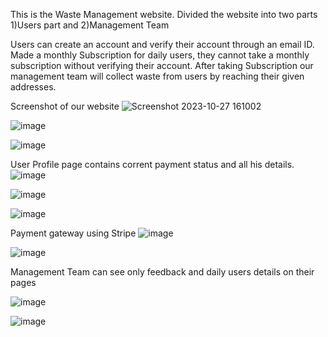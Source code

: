 This is the Waste Management website. Divided the website into two parts 1)Users part and 2)Management Team 

Users can create an account and verify their account through an email ID. Made a monthly Subscription for daily users, they cannot take a monthly subscription without verifying their account.
After taking Subscription our management team will collect waste from users by reaching their given addresses.

Screenshot of our website
![Screenshot 2023-10-27 161002](https://github.com/praveen-all/Echo/assets/110656664/b3faa433-0dca-4726-ba78-04266a393a56)

![image](https://github.com/praveen-all/Echo/assets/110656664/e47daba0-02f7-4468-8c89-37a3158a9d30)

![image](https://github.com/praveen-all/Echo/assets/110656664/c38ea250-8fb8-4a5e-8100-cc9695e825f3)

User Profile page contains corrent payment status and all his details. 
![image](https://github.com/praveen-all/Echo/assets/110656664/baf8b5cb-61be-4056-b3e9-df72d728e7bd)

![image](https://github.com/praveen-all/Echo/assets/110656664/8d22ba78-d11c-4ee4-a7db-117441dee66c)

![image](https://github.com/praveen-all/Echo/assets/110656664/e701a291-9257-475c-ab9c-d9c9dfabd6ac)

Payment gateway using Stripe
![image](https://github.com/praveen-all/Echo/assets/110656664/d1b49088-dee1-4557-8888-c6ba62e9786e)

![image](https://github.com/praveen-all/Echo/assets/110656664/8eac4eae-e4d4-4f72-ae03-950248df7c28)


Management Team can see only feedback and daily users details on their pages 

![image](https://github.com/praveen-all/Echo/assets/110656664/e9040e10-662b-4595-ba17-72b04cf7049f)

![image](https://github.com/praveen-all/Echo/assets/110656664/6e20de27-4a83-47fd-960e-cbb432a2439e)










